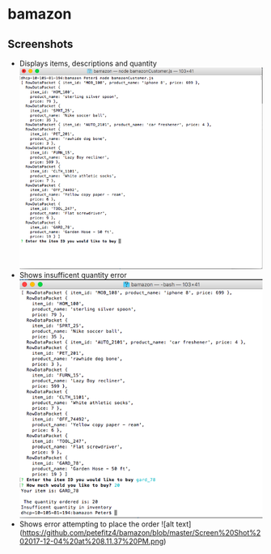 # bamazon
## Screenshots

* Displays items, descriptions and quantity 
![alt text](https://github.com/petefitz4/bamazon/blob/master/Screen%20Shot%202017-12-04%20at%208.09.51%20PM.png)
* Shows insufficent quantity error 
![alt text](https://github.com/petefitz4/bamazon/blob/master/Screen%20Shot%202017-12-04%20at%208.10.37%20PM.png)
* Shows error attempting to place the order
![alt text] (https://github.com/petefitz4/bamazon/blob/master/Screen%20Shot%202017-12-04%20at%208.11.37%20PM.png)





